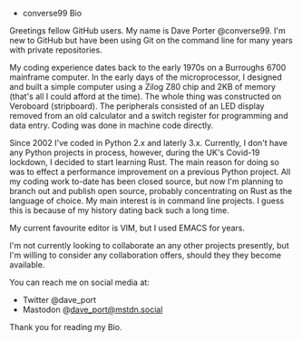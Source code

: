 * converse99 Bio

Greetings fellow GitHub users. My name is Dave Porter @converse99. I'm new to
GitHub but have been using Git on the command line for many years with private
repositories.

My coding experience dates back to the early 1970s on a Burroughs 6700
mainframe computer. In the early days of the microprocessor, I designed and
built a simple computer using a Zilog Z80 chip and 2KB of memory (that's all I
could afford at the time). The whole thing was constructed on Veroboard
(stripboard). The peripherals consisted of an LED display removed from an old
calculator and a switch register for programming and data entry. Coding was
done in machine code directly.

Since 2002 I've coded in Python 2.x and laterly 3.x. Currently, I don't have
any Python projects in process, however, during the UK's Covid-19 lockdown, I
decided to start learning Rust. The main reason for doing so was to effect a
performance improvement on a previous Python project.  All my coding work
to-date has been closed source, but now I'm planning to branch out and publish
open source, probably concentrating on Rust as the language of choice. My main
interest is in command line projects. I guess this is because of my history
dating back such a long time.

My current favourite editor is VIM, but I used EMACS for years.

I'm not currently looking to collaborate an any other projects presently, but
I'm willing to consider any collaboration offers, should they they become
available.

You can reach me on social media at:

- Twitter @dave_port
- Mastodon @dave_port@mstdn.social

Thank you for reading my Bio.
